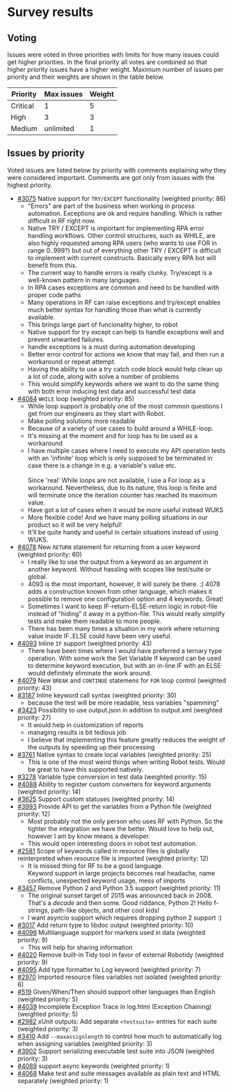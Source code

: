 Survey results
==============

Voting
------

Issues were voted in three priorities with limits for how many issues could
get higher priorities. In the final priority all votes are combined so that
higher priority issues have a higher weight. Maximum number of issues per
priority and their weights are shown in the table below.

| Priority | Max issues | Weight |
|----------|------------|--------|
| Critical | 1          | 5      |
| High     | 3          | 3      |
| Medium   | unlimited  | 1      |

Issues by priority
------------------

Voted issues are listed below by priority with comments explaining why they
were considered important. Comments are got only from issues with the highest
priority.

<!-- insert issues below -->
- [#3075](https://github.com/robotframework/robotframework/issues/3075) Native support for `TRY/EXCEPT` functionality (weighted priority: 86)
    - "Errors" are part of the business when working in process automation. Exceptions are ok and require handling. Which is rather difficult in RF right now.
    - Native TRY / EXCEPT is important for implementing RPA error handling workflows. Other control structures, such as WHILE, are also highly requested among RPA users (who wants to use FOR in range 0..999?) but out of everything other TRY / EXCEPT is difficult to implement with current constructs. Basically every RPA bot will benefit from this.
    - The current way to handle errors is really clunky. Try/except is a well-known pattern in many languages.
    - In RPA cases exceptions are common and need to be handled with proper code paths
    - Many operations in RF can raise exceptions and try/except enables much better syntax for handling those than what is currently available.
    - This brings large part of funcionality higher, to robot 
    - Native support for try except can help to handle exceptions well and prevent unwanted failures.
    - handle exceptions is a must during automation developing
    - Better error control for actions we know that may fail, and then run a workaround or repeat attempt.
    - Having the ability to use a try catch code block would help clean up a lot of code, along with solve a number of problems
    - This would simplify keywords where we want to do the same thing with both error inducing test data and successful test data
- [#4084](https://github.com/robotframework/robotframework/issues/4084) `WHILE` loop (weighted priority: 85)
    - While loop support is probably one of the most common questions I get from our engineers as they start with Robot.
    - Make polling solutions more readable
    - Because of a variety of use cases to build around a WHILE-loop.
    - It's missing at the moment and for loop has to be used as a workaround
    - I have multiple cases where I need to execute my API operation tests with an 'infinite' loop which is only supposed to be terminated in case there is a change in e.g. a variable's value etc. <br><br>Since 'real' While loops are not available, I use a For loop as a workaround. Nevertheless, due to its nature, this loop is finite and will terminate once the iteration counter has reached its maximum value.
    - Have got  a lot of cases when it would be more useful instead WUKS
    - More flexible code! And we have many polling situations in our product so it will be very helpful!
    - It'll be quite handy and useful in certain situations instead of using WUKS.
- [#4078](https://github.com/robotframework/robotframework/issues/4078) New `RETURN` statement for returning from a user keyword (weighted priority: 60)
    - I really like to use the output from a keyword as an argument in another keyword. Without hassling with scopes like test/suite or global. 
    - 4093 is the most important, however, it will surely be there. :) 4078 adds a construction known from other language, which makes it possible to remove one configuration option and 4 keywords. Great!
    - Sometimes I want to keep IF-return-ELSE-return logic in robot-file instead of "hiding" it away in a python-file. This would really simplify tests and make them readable to more people.
    - There has been many times a situation in my work where returning value inside IF..ELSE could have been very useful. 
- [#4093](https://github.com/robotframework/robotframework/issues/4093) Inline `IF` support (weighted priority: 43)
    - There have been times where I would have preferred a ternary type operation. With some work the Set Variable If keyword can be used to determine keyword execution, but with an in-line IF with an ELSE would definitely eliminate the work around.
- [#4079](https://github.com/robotframework/robotframework/issues/4079) New `BREAK` and `CONTINUE` statemens for `FOR` loop control (weighted priority: 43)
- [#3187](https://github.com/robotframework/robotframework/issues/3187) Inline keyword call syntax (weighted priority: 30)
    - because the test will be more readable, less variables "spamming"
- [#3423](https://github.com/robotframework/robotframework/issues/3423) Possibility to use output.json in addition to output.xml (weighted priority: 27)
    - It would help in customization of reports
    - managing results is bit tedious job
    - I believe that implementing this feature greatly reduces the weight of the outputs by speeding up their processing
- [#3761](https://github.com/robotframework/robotframework/issues/3761) Native syntax to create local variables (weighted priority: 25)
    - This is one of the most weird things when writing Robot tests. Would be great to have this supported natively. 
- [#3278](https://github.com/robotframework/robotframework/issues/3278) Variable type conversion in test data (weighted priority: 15)
- [#4088](https://github.com/robotframework/robotframework/issues/4088) Ability to register custom converters for keyword arguments (weighted priority: 14)
- [#3625](https://github.com/robotframework/robotframework/issues/3625) Support custom statuses (weighted priority: 14)
- [#3993](https://github.com/robotframework/robotframework/issues/3993) Provide API to get the variables from a Python file (weighted priority: 12)
    - Most probably not the only person who uses RF with Python. So the tighter the integration we have the better. Would love to help out, however I am by know means a developer.
    - This would open interesting doors in robot test automation.
- [#2581](https://github.com/robotframework/robotframework/issues/2581) Scope of keywords called in resource files is globally reinterpreted when resource file is imported (weighted priority: 12)
    - It is missed thing for RF to be a good language.<br>Keyword support in large projects becomes real headache, name conflicts, unexpected keyword usage, mess of imports 
- [#3457](https://github.com/robotframework/robotframework/issues/3457) Remove Python 2 and Python 3.5 support (weighted priority: 11)
    - The original sunset target of 2015 was announced back in 2008. That's a _decade_ and then some. Good riddance, Python 2! Hello f-strings, path-like objects, and other cool kids!
    - I want asyncio support which requires dropping python 2 support :)
- [#3017](https://github.com/robotframework/robotframework/issues/3017) Add return type to libdoc output (weighted priority: 10)
- [#4096](https://github.com/robotframework/robotframework/issues/4096) Multilanguage support for markers used in data (weighted priority: 9)
    - This will help for sharing information
- [#4020](https://github.com/robotframework/robotframework/issues/4020) Remove built-in Tidy tool in favor of external Robotidy (weighted priority: 9)
- [#4095](https://github.com/robotframework/robotframework/issues/4095) Add type formatter to Log keyword (weighted priority: 7)
- [#2970](https://github.com/robotframework/robotframework/issues/2970) Imported resource files variables not isolated (weighted priority: 6)
- [#519](https://github.com/robotframework/robotframework/issues/519) Given/When/Then should support other languages than English (weighted priority: 5)
- [#4039](https://github.com/robotframework/robotframework/issues/4039) Incomplete Exception Trace in log.html (Exception Chaining) (weighted priority: 5)
- [#2982](https://github.com/robotframework/robotframework/issues/2982) xUnit outputs: Add separate `<testsuite>` entries for each suite (weighted priority: 3)
- [#3410](https://github.com/robotframework/robotframework/issues/3410) Add `--maxassignlength` to control how much to automatically log when assigning variables (weighted priority: 3)
- [#3902](https://github.com/robotframework/robotframework/issues/3902) Support serializing executable test suite into JSON (weighted priority: 3)
- [#4089](https://github.com/robotframework/robotframework/issues/4089) support async keywords (weighted priority: 1)
- [#4068](https://github.com/robotframework/robotframework/issues/4068) Make test and suite messages available as plain text and HTML separately (weighted priority: 1)
